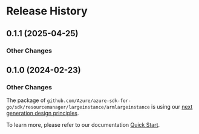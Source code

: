 # Release History

## 0.1.1 (2025-04-25)
### Other Changes


## 0.1.0 (2024-02-23)
### Other Changes

The package of `github.com/Azure/azure-sdk-for-go/sdk/resourcemanager/largeinstance/armlargeinstance` is using our [next generation design principles](https://azure.github.io/azure-sdk/general_introduction.html).

To learn more, please refer to our documentation [Quick Start](https://aka.ms/azsdk/go/mgmt).